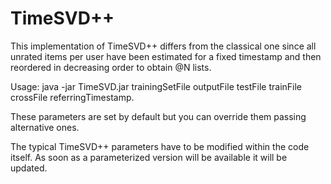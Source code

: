 # TimeSVD++
This implementation of TimeSVD++ differs from the classical one since all unrated items per user have been estimated for a fixed timestamp and then reordered in decreasing order to obtain @N lists.

Usage: java -jar TimeSVD.jar trainingSetFile outputFile testFile trainFile crossFile referringTimestamp.

These parameters are set by default but you can override them passing alternative ones.

The typical TimeSVD++ parameters have to be modified within the code itself. As soon as a parameterized version will be available it will be updated.

